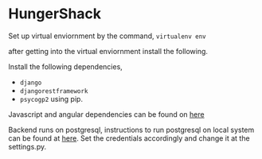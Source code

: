 # HungerShack


Set up virtual enviornment by the command, 
`virtualenv env`


after getting into the virtual enviornment install the following.


Install the following dependencies, 


* `django`
* `djangorestframework`
* `psycogp2`
using pip.


Javascript and angular dependencies can be found on [here](http://engineroom.trackmaven.com/blog/getting-started-drf-angularjs-part-1/)


Backend runs on postgresql, instructions to run postgresql on local system can be found at [here](https://www.digitalocean.com/community/tutorials/how-to-use-postgresql-with-your-django-application-on-ubuntu-14-04). Set the credentials accordingly and change it at the settings.py.